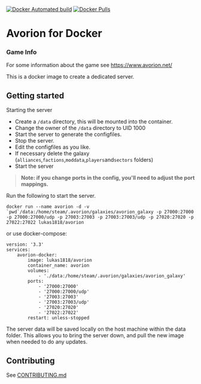 [![Docker Automated build](https://img.shields.io/docker/cloud/automated/lukas1818/avorion?style=flat-square)](https://hub.docker.com/r/lukas1818/avorion)
[![Docker Pulls](https://img.shields.io/docker/pulls/lukas1818/avorion.svg?style=flat-square)](https://hub.docker.com/r/lukas1818/avorion)

Avorion for Docker
==================


### Game Info

For some information about the game see https://www.avorion.net/

This is a docker image to create a dedicated server.


## Getting started
Starting the server 

* Create a `/data` directory, this will be mounted into the container.
* Change the owner of the `/data` directory to UID 1000
* Start the server to generate the configfiles.
* Stop the server.
* Edit the configfiles as you like.
* If necessary delete the galaxy (```alliances```,```factions```,```moddata```,```players```and```sectors``` folders)
* Start the server

> **Note: if you change ports in the config, you'll need to adjust the port mappings.**

Run the following to start the server.
```
docker run --name avorion -d -v `pwd`/data:/home/steam/.avorion/galaxies/avorion_galaxy -p 27000:27000 -p 27000:27000/udp -p 27003:27003 -p 27003:27003/udp -p 27020:27020 -p 27022:27022 lukas1818/avorion
```
or use docker-compose:
```
version: '3.3'
services:
    avorion-docker:
        image: lukas1818/avorion  
        container_name: avorion
        volumes:
            - './data:/home/steam/.avorion/galaxies/avorion_galaxy'
        ports:
            - '27000:27000'
            - '27000:27000/udp'
            - '27003:27003'
            - '27003:27003/udp'
            - '27020:27020'
            - '27022:27022'
        restart: unless-stopped
```

The server data will be saved locally on the host machine within the data folder. This allows you to bring the server down, and pull the new image when needed to do any updates.



## Contributing

See [CONTRIBUTING.md](https://github.com/Lukas1818/docker-avorion/blob/master/CONTRIBUTING.md)



